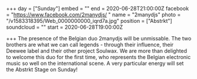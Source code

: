 +++
day = ["Sunday"]
embed = ""
end = 2020-06-28T21:00:00Z
facebook = "https://www.facebook.com/2manydjs/ "
name = "2manydjs"
photo = "/v1583318395/Web_0000000000_iqrd7a.jpg"
position = ["Abstrkt"]
soundcloud = ""
start = 2020-06-28T19:00:00Z

+++
The presence of the Belgian duo 2manydjs will be unmissable. The two brothers are what we can call legends - through their influence, their Deewee label and their other project Soulwax. We are more than delighted to welcome this duo for the first time, who represents the Belgian electronic music so well on the international scene. A very particular energy will set the Abstrkt Stage on Sunday!